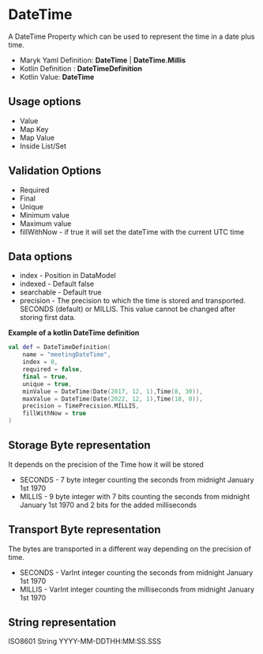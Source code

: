 # DateTime
A DateTime Property which can be used to represent the time in a date plus time.

- Maryk Yaml Definition: **DateTime** | **DateTime.Millis** 
- Kotlin Definition : **DateTimeDefinition**
- Kotlin Value: **DateTime**

## Usage options
- Value
- Map Key
- Map Value
- Inside List/Set

## Validation Options
- Required
- Final
- Unique
- Minimum value
- Maximum value
- fillWithNow - if true it will set the dateTime with the current UTC time

## Data options
- index - Position in DataModel 
- indexed - Default false
- searchable - Default true
- precision - The precision to which the time is stored and transported. 
  SECONDS (default) or MILLIS. This value cannot be changed after storing first data.

**Example of a kotlin DateTime definition**
```kotlin
val def = DateTimeDefinition(
    name = "meetingDateTime",
    index = 0,
    required = false,
    final = true,
    unique = true,
    minValue = DateTime(Date(2017, 12, 1),Time(8, 30)),
    maxValue = DateTime(Date(2022, 12, 1),Time(18, 0)),
    precision = TimePrecision.MILLIS,
    fillWithNow = true
)
```

## Storage Byte representation
It depends on the precision of the Time how it will be stored

- SECONDS - 7 byte integer counting the seconds from midnight January 1st 1970
- MILLIS - 9 byte integer with 7 bits counting the seconds from midnight January 1st 1970 
and 2 bits for the added milliseconds

## Transport Byte representation
The bytes are transported in a different way depending on the precision of time.

- SECONDS - VarInt integer counting the seconds from midnight January 1st 1970
- MILLIS - VarInt integer counting the milliseconds from midnight January 1st 1970 

## String representation
ISO8601 String YYYY-MM-DDTHH:MM:SS.SSS
